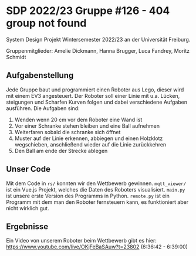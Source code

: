 # SDP 2022/23 Gruppe #126 - 404 group not found
System Design Projekt Wintersemester 2022/23 an der Universität Freiburg.

Gruppenmitglieder: Amelie Dickmann, Hanna Brugger, Luca Fandrey, Moritz Schmidt

## Aufgabenstellung

Jede Gruppe baut und programmiert einen Roboter aus Lego, dieser wird mit einem EV3 angesteuert.
Der Roboter soll einer Linie mit u.a. Lücken, steigungen und Scharfen Kurven folgen und dabei verschiedene Aufgaben ausführen.
Die Aufgaben sind:
1. Wenden wenn 20 cm vor dem Roboter eine Wand ist
2. Vor einer Schranke stehen bleiben und eine Ball aufnehmen
3. Weiterfaren sobald die schranke sich öffnet
4. Muster auf der Linie erkennen, abbiegen und einen Holzklotz wegschieben, anschließend wieder auf die Linie zurückkehren
5. Den Ball am ende der Strecke ablegen


## Unser Code
Mit dem Code in `rs/` konnten wir den Wettbewerb gewinnen.
`mqtt_viewer/` ist ein Vue.js Projekt, welches die Daten des Roboters visualisiert.
`main.py` ist unsere erste Version des Programms in Python.
`remote.py` ist ein Programm mit dem man den Roboter fernsteuern kann, es funktioniert aber nicht wirklich gut.

## Ergebnisse
Ein Video von unserem Roboter beim Wettbewerb gibt es hier: https://www.youtube.com/live/OKjFeBaSAuw?t=23802 (6:36:42 - 6:39:00)
